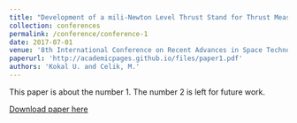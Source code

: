```yaml
---
title: "Development of a mili-Newton Level Thrust Stand for Thrust Measurements of Electric Propulsion Systems"
collection: conferences
permalink: /conference/conference-1
date: 2017-07-01
venue: '8th International Conference on Recent Advances in Space Technologies (RAST)'
paperurl: 'http://academicpages.github.io/files/paper1.pdf'
authors: 'Kokal U. and Celik, M.'
---
```

This paper is about the number 1. The number 2 is left for future work.

[Download paper here](http://academicpages.github.io/files/paper1.pdf)